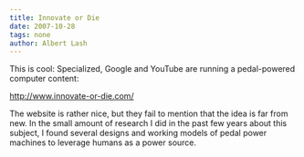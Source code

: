 ```yaml
---
title: Innovate or Die
date: 2007-10-28
tags: none
author: Albert Lash
---
```

This is cool: Specialized, Google and YouTube are running a pedal-powered computer content:

<a href="http://www.innovate-or-die.com/">http://www.innovate-or-die.com/</a>

The website is rather nice, but they fail to mention that the idea is far from new. In the small amount of research I did in the past few years about this subject, I found several designs and working models of pedal power machines to leverage humans as a power source.

